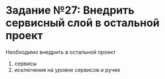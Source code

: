 # Задание №27: Внедрить сервисный слой в остальной проект

Необходимо внедрить в остальной проект

1. сервисы
2. исключения на уровне сервисов и ручек